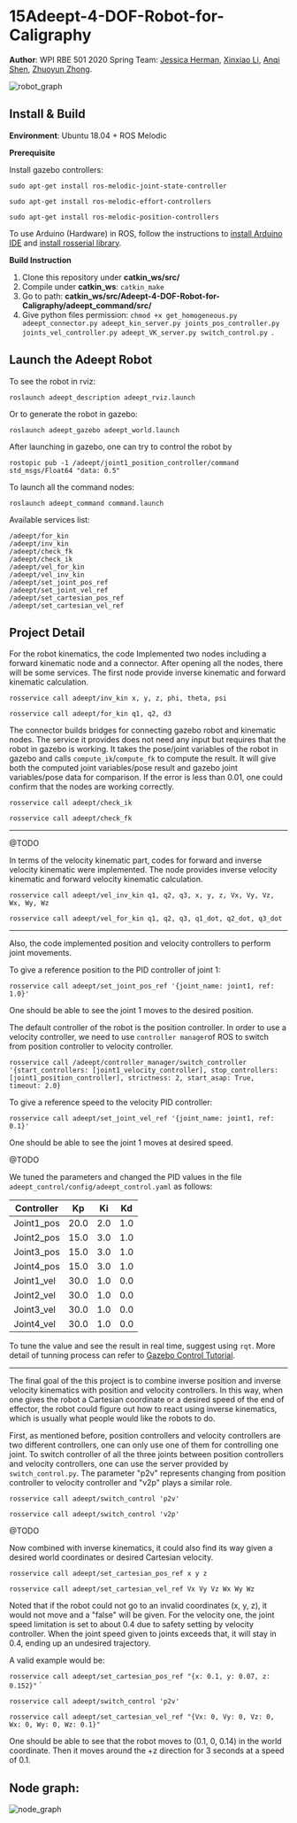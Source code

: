 # 15Adeept-4-DOF-Robot-for-Caligraphy

**Author**:  WPI RBE 501 2020 Spring Team: [Jessica  Herman](https://github.com/KatConroy57), [Xinxiao Li](https://github.com/thejose5), [Anqi Shen](https://github.com/joeyzhong90595), [Zhuoyun Zhong](https://github.com/joeyzhong90595).

![robot_graph](demo/robot.png)

## Install & Build

**Environment**: Ubuntu 18.04 + ROS Melodic

**Prerequisite**

Install gazebo controllers:

`sudo apt-get install ros-melodic-joint-state-controller`

`sudo apt-get install ros-melodic-effort-controllers`

`sudo apt-get install ros-melodic-position-controllers`

To use Arduino (Hardware) in ROS, follow the instructions to [install Arduino IDE](http://wiki.ros.org/rosserial_arduino/Tutorials/Arduino%20IDE%20Setup) and [install rosserial library](http://wiki.ros.org/rosserial_arduino/Tutorials/Arduino%20IDE%20Setup).

**Build Instruction**

1. Clone this repository under **catkin_ws/src/**
2. Compile under **catkin_ws**: `catkin_make`
3. Go to path: **catkin_ws/src/Adeept-4-DOF-Robot-for-Caligraphy/adeept_command/src/**
4. Give python files permission: `chmod +x get_homogeneous.py adeept_connector.py adeept_kin_server.py joints_pos_controller.py joints_vel_controller.py adeept_VK_server.py switch_control.py `.

## Launch the Adeept Robot

To see the robot in rviz:

`roslaunch adeept_description adeept_rviz.launch`

Or to generate the robot in gazebo:

`roslaunch adeept_gazebo adeept_world.launch`

After launching in gazebo, one can try to control the robot by

`rostopic pub -1 /adeept/joint1_position_controller/command std_msgs/Float64 "data: 0.5"`

To launch all the command nodes:

`roslaunch adeept_command command.launch`

Available services list:

```
/adeept/for_kin
/adeept/inv_kin
/adeept/check_fk
/adeept/check_ik
/adeept/vel_for_kin
/adeept/vel_inv_kin
/adeept/set_joint_pos_ref
/adeept/set_joint_vel_ref
/adeept/set_cartesian_pos_ref
/adeept/set_cartesian_vel_ref
```


## Project Detail

For the robot kinematics, the code Implemented two nodes including a forward kinematic node and a connector. After opening all the nodes, there will be some services. The first node provide inverse kinematic and forward kinematic calculation.

`rosservice call adeept/inv_kin x, y, z, phi, theta, psi` 

`rosservice call adeept/for_kin q1, q2, d3 `

The connector builds bridges for connecting gazebo robot and kinematic nodes. The service it provides does not need any input but requires that the robot in gazebo is working. It takes the pose/joint variables of the robot in gazebo and calls `compute_ik`/`compute_fk` to compute the result. It will give both the computed joint variables/pose result and gazebo joint variables/pose data for comparison. If the error is less than 0.01, one could confirm that the nodes are working correctly.

`rosservice call adeept/check_ik` 

`rosservice call adeept/check_fk` 

---

@TODO

In terms of the velocity kinematic part, codes for forward and inverse velocity kinematic were implemented. The node provides inverse velocity kinematic and forward velocity kinematic calculation.

`rosservice call adeept/vel_inv_kin q1, q2, q3, x, y, z, Vx, Vy, Vz, Wx, Wy, Wz` 

`rosservice call adeept/vel_for_kin q1, q2, q3, q1_dot, q2_dot, q3_dot`

---

Also, the code implemented position and velocity controllers to perform joint movements. 

To give a reference position to the PID controller of joint 1:

`rosservice call adeept/set_joint_pos_ref '{joint_name: joint1, ref: 1.0}'`  

One should be able to see the joint 1 moves to the desired position.

The default controller of the robot is the position controller. In order to use a velocity controller, we need to use `controller manager`of ROS to switch from position controller to velocity controller.

`rosservice call /adeept/controller_manager/switch_controller '{start_controllers: [joint1_velocity_controller], stop_controllers: [joint1_position_controller], strictness: 2, start_asap: True, timeout: 2.0}`

To give a reference speed to the velocity PID controller:

`rosservice call adeept/set_joint_vel_ref '{joint_name: joint1, ref: 0.1}'`  

One should be able to see the joint 1 moves at desired speed.

@TODO

We tuned the parameters and changed the PID values in the file `adeept_control/config/adeept_control.yaml` as follows:

| Controller | Kp   | Ki   | Kd   |
| ---------- | ---- | ---- | ---- |
| Joint1_pos | 20.0 | 2.0  | 1.0  |
| Joint2_pos | 15.0 | 3.0  | 1.0  |
| Joint3_pos | 15.0 | 3.0  | 1.0  |
| Joint4_pos | 15.0 | 3.0  | 1.0  |
| Joint1_vel | 30.0 | 1.0  | 0.0  |
| Joint2_vel | 30.0 | 1.0  | 0.0  |
| Joint3_vel | 30.0 | 1.0  | 0.0  |
| Joint4_vel | 30.0 | 1.0  | 0.0  |

To tune the value and see the result in real time, suggest using `rqt`. More detail of tunning process can refer to [Gazebo Control Tutorial](http://gazebosim.org/tutorials?tut=ros_control).

---

The final goal of the this project is to combine inverse position and inverse velocity kinematics with position and velocity controllers. In this way, when one gives the robot a Cartesian coordinate or a desired speed of the end of effector, the robot could figure out how to react using inverse kinematics, which is usually what people would like the robots to do.

First, as mentioned before, position controllers and velocity controllers are two different controllers, one can only use one of them for controlling one joint. To switch controller of all the three joints between position controllers and velocity controllers, one can use the server provided by `switch_control.py`. The parameter "p2v" represents changing from position controller to velocity controller and "v2p" plays a similar role.

`rosservice call adeept/switch_control 'p2v'` 

`rosservice call adeept/switch_control 'v2p'` 

@TODO

Now combined with inverse kinematics, it could also find its way given a desired world coordinates or desired Cartesian velocity.

`rosservice call adeept/set_cartesian_pos_ref x y z` 

`rosservice call adeept/set_cartesian_vel_ref Vx Vy Vz Wx Wy Wz` 

Noted that if the robot could not go to an invalid coordinates (x, y, z), it would not move and a "false" will be given. For the velocity one, the joint speed limitation is set to about 0.4 due to safety setting by velocity controller. When the joint speed given to joints exceeds that, it will stay in 0.4, ending up an undesired trajectory.

A valid example would be:

`rosservice call adeept/set_cartesian_pos_ref "{x: 0.1, y: 0.07, z: 0.152}"` `

`rosservice call adeept/switch_control 'p2v'`

`rosservice call adeept/set_cartesian_vel_ref "{Vx: 0, Vy: 0, Vz: 0, Wx: 0, Wy: 0, Wz: 0.1}"`

One should be able to see that the robot moves to (0.1, 0, 0.14) in the world coordinate. Then it moves around the +z direction for 3 seconds at a speed of 0.1.

## Node graph:

![node_graph](demo/node_graph.png)
